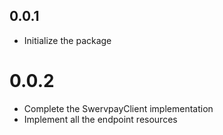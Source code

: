 ## 0.0.1

- Initialize the package

# 0.0.2

- Complete the SwervpayClient implementation
- Implement all the endpoint resources
